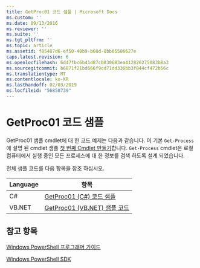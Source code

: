 ```yaml
---
title: GetProc01 코드 샘플 | Microsoft Docs
ms.custom: ''
ms.date: 09/13/2016
ms.reviewer: ''
ms.suite: ''
ms.tgt_pltfrm: ''
ms.topic: article
ms.assetid: f85487d6-ef50-40b9-b60d-8bb65506627e
caps.latest.revision: 6
ms.openlocfilehash: 6d47fbc6b41d87cb830683ea412826275083b8a3
ms.sourcegitcommit: b6871f21bd666f9cd71dd336bb3f844cf472b56c
ms.translationtype: MT
ms.contentlocale: ko-KR
ms.lasthandoff: 02/03/2019
ms.locfileid: "56858739"
---
```

# <a name="getproc01-code-samples"></a>GetProc01 코드 샘플

GetProc01 샘플 cmdlet에 대 한 코드 예제는 다음과 같습니다. 이 기본 `Get-Process` 에 설명 된 cmdlet 샘플 [첫 번째 Cmdlet 만들기](../cmdlet/creating-a-cmdlet-without-parameters.md)합니다. `Get-Process` cmdlet은 로컬 컴퓨터에서 실행 중인 모든 프로세스에 대 한 정보를 검색 하도록 설계 되었습니다.

전체 샘플 코드를 다음 항목을 참조 하십시오.

|Language|항목|
|--------------|-----------|
|C#|[GetProc01 (C#) 코드 샘플](./getproc01-csharp-sample-code.md)|
|VB.NET|[GetProc01 (VB.NET) 샘플 코드](./getproc01-vb-net-sample-code.md)|

## <a name="see-also"></a>참고 항목

[Windows PowerShell 프로그래머 가이드](./windows-powershell-programmer-s-guide.md)

[Windows PowerShell SDK](../windows-powershell-reference.md)